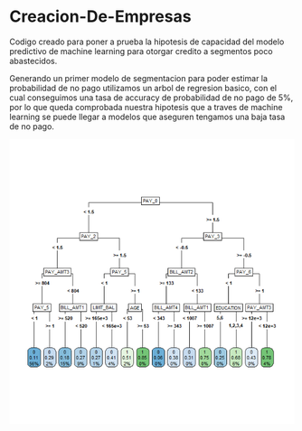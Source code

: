 # Creacion-De-Empresas

Codigo creado para poner a prueba la hipotesis de capacidad del modelo predictivo de machine learning para otorgar credito a segmentos poco abastecidos.

Generando un primer modelo de segmentacion para poder estimar la probabilidad de no pago utilizamos un arbol de regresion basico, con el cual conseguimos una tasa de accuracy de probabilidad de no pago de 5%, por lo que queda comprobada nuestra hipotesis que a traves de machine learning se puede llegar a modelos que aseguren tengamos una baja tasa de no pago.

![alt text](https://github.com/Nicromanker/Creacion-De-Empresas/blob/main/Arbol.png?raw)
